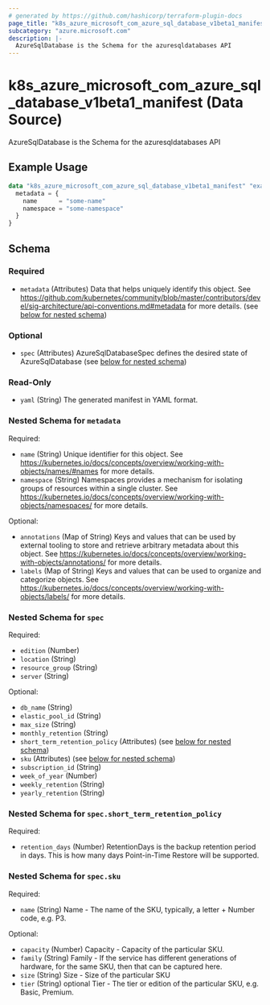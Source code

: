 ```yaml
---
# generated by https://github.com/hashicorp/terraform-plugin-docs
page_title: "k8s_azure_microsoft_com_azure_sql_database_v1beta1_manifest Data Source - terraform-provider-k8s"
subcategory: "azure.microsoft.com"
description: |-
  AzureSqlDatabase is the Schema for the azuresqldatabases API
---
```


# k8s_azure_microsoft_com_azure_sql_database_v1beta1_manifest (Data Source)

AzureSqlDatabase is the Schema for the azuresqldatabases API

## Example Usage

```terraform
data "k8s_azure_microsoft_com_azure_sql_database_v1beta1_manifest" "example" {
  metadata = {
    name      = "some-name"
    namespace = "some-namespace"
  }
}
```

<!-- schema generated by tfplugindocs -->
## Schema

### Required

- `metadata` (Attributes) Data that helps uniquely identify this object. See https://github.com/kubernetes/community/blob/master/contributors/devel/sig-architecture/api-conventions.md#metadata for more details. (see [below for nested schema](#nestedatt--metadata))

### Optional

- `spec` (Attributes) AzureSqlDatabaseSpec defines the desired state of AzureSqlDatabase (see [below for nested schema](#nestedatt--spec))

### Read-Only

- `yaml` (String) The generated manifest in YAML format.

<a id="nestedatt--metadata"></a>
### Nested Schema for `metadata`

Required:

- `name` (String) Unique identifier for this object. See https://kubernetes.io/docs/concepts/overview/working-with-objects/names/#names for more details.
- `namespace` (String) Namespaces provides a mechanism for isolating groups of resources within a single cluster. See https://kubernetes.io/docs/concepts/overview/working-with-objects/namespaces/ for more details.

Optional:

- `annotations` (Map of String) Keys and values that can be used by external tooling to store and retrieve arbitrary metadata about this object. See https://kubernetes.io/docs/concepts/overview/working-with-objects/annotations/ for more details.
- `labels` (Map of String) Keys and values that can be used to organize and categorize objects. See https://kubernetes.io/docs/concepts/overview/working-with-objects/labels/ for more details.


<a id="nestedatt--spec"></a>
### Nested Schema for `spec`

Required:

- `edition` (Number)
- `location` (String)
- `resource_group` (String)
- `server` (String)

Optional:

- `db_name` (String)
- `elastic_pool_id` (String)
- `max_size` (String)
- `monthly_retention` (String)
- `short_term_retention_policy` (Attributes) (see [below for nested schema](#nestedatt--spec--short_term_retention_policy))
- `sku` (Attributes) (see [below for nested schema](#nestedatt--spec--sku))
- `subscription_id` (String)
- `week_of_year` (Number)
- `weekly_retention` (String)
- `yearly_retention` (String)

<a id="nestedatt--spec--short_term_retention_policy"></a>
### Nested Schema for `spec.short_term_retention_policy`

Required:

- `retention_days` (Number) RetentionDays is the backup retention period in days. This is how many days Point-in-Time Restore will be supported.


<a id="nestedatt--spec--sku"></a>
### Nested Schema for `spec.sku`

Required:

- `name` (String) Name - The name of the SKU, typically, a letter + Number code, e.g. P3.

Optional:

- `capacity` (Number) Capacity - Capacity of the particular SKU.
- `family` (String) Family - If the service has different generations of hardware, for the same SKU, then that can be captured here.
- `size` (String) Size - Size of the particular SKU
- `tier` (String) optional Tier - The tier or edition of the particular SKU, e.g. Basic, Premium.
